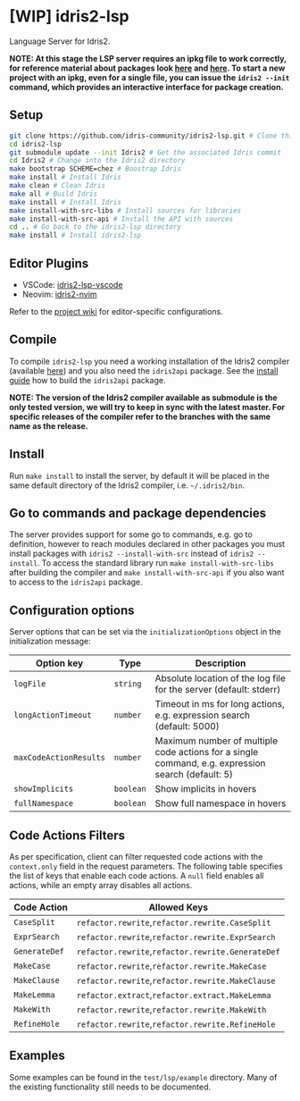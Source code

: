 # [WIP] idris2-lsp
Language Server for Idris2.

**NOTE: At this stage the LSP server requires an ipkg file to work correctly, for reference material about packages look [here](https://idris2.readthedocs.io/en/latest/tutorial/packages.html) and [here](https://idris2.readthedocs.io/en/latest/reference/packages.html). To start a new project with an ipkg, even for a single file, you can issue the `idris2 --init` command, which provides an interactive interface for package creation.**

## Setup
```bash
git clone https://github.com/idris-community/idris2-lsp.git # Clone this repository
cd idris2-lsp
git submodule update --init Idris2 # Get the associated Idris commit
cd Idris2 # Change into the Idris2 directory
make bootstrap SCHEME=chez # Boostrap Idris
make install # Install Idris
make clean # Clean Idris
make all # Build Idris
make install # Install Idris
make install-with-src-libs # Install sources for libraries
make install-with-src-api # Install the API with sources
cd .. # Go back to the idris2-lsp directory
make install # Install idris2-lsp
```

## Editor Plugins
- VSCode: [idris2-lsp-vscode](https://github.com/bamboo/idris2-lsp-vscode)
- Neovim: [idris2-nvim](https://github.com/ShinKage/idris2-nvim)

Refer to the [project wiki](https://github.com/idris-community/idris2-lsp/wiki) for editor-specific configurations.

## Compile
To compile `idris2-lsp` you need a working installation of the Idris2 compiler (available [here](https://github.com/idris-lang/Idris2)) and you also need the `idris2api` package. See the [install guide](https://github.com/idris-lang/Idris2/blob/master/INSTALL.md) how to build the `idris2api` package.

**NOTE: The version of the Idris2 compiler available as submodule is the only tested version, we will try to keep in sync with the latest master. For specific releases of the compiler refer to the branches with the same name as the release.**

## Install
Run `make install` to install the server, by default it will be placed in the same default directory of the Idris2 compiler, i.e. `~/.idris2/bin`.

## Go to commands and package dependencies
The server provides support for some go to commands, e.g. go to definition, however to reach modules declared in other packages you must install packages with `idris2 --install-with-src` instead of `idris2 --install`. To access the standard library run `make install-with-src-libs` after building the compiler and `make install-with-src-api` if you also want to access to the `idris2api` package.

## Configuration options
Server options that can be set via the `initializationOptions` object in the initialization message:

|Option key|Type|Description|
|----------|----|-----------|
|`logFile`|`string`|Absolute location of the log file for the server (default: stderr)|
|`longActionTimeout`|`number`|Timeout in ms for long actions, e.g. expression search (default: 5000)|
|`maxCodeActionResults`|`number`|Maximum number of multiple code actions for a single command, e.g. expression search (default: 5)|
|`showImplicits`|`boolean`|Show implicits in hovers|
|`fullNamespace`|`boolean`|Show full namespace in hovers|

## Code Actions Filters
As per specification, client can filter requested code actions with the `context.only` field in the request parameters.
The following table specifies the list of keys that enable each code actions. A `null` field enables all actions, while an empty array disables all actions.

|Code Action|Allowed Keys|
|-----------|------------|
|`CaseSplit`|`refactor.rewrite`,`refactor.rewrite.CaseSplit`|
|`ExprSearch`|`refactor.rewrite`,`refactor.rewrite.ExprSearch`|
|`GenerateDef`|`refactor.rewrite`,`refactor.rewrite.GenerateDef`|
|`MakeCase`|`refactor.rewrite`,`refactor.rewrite.MakeCase`|
|`MakeClause`|`refactor.rewrite`,`refactor.rewrite.MakeClause`|
|`MakeLemma`|`refactor.extract`,`refactor.extract.MakeLemma`|
|`MakeWith`|`refactor.rewrite`,`refactor.rewrite.MakeWith`|
|`RefineHole`|`refactor.rewrite`,`refactor.rewrite.RefineHole`|

## Examples

Some examples can be found in the `test/lsp/example` directory. Many of the existing functionality still needs to be documented.
